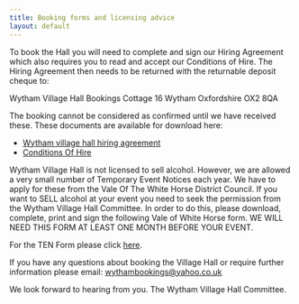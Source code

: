 ```yaml
---
title: Booking forms and licensing advice
layout: default
---
```


To book the Hall you will need to complete and sign our Hiring Agreement which also requires you to
read and accept our Conditions of Hire. The Hiring Agreement then needs to be returned with the
returnable deposit cheque to:

 
Wytham Village Hall Bookings
Cottage 16
Wytham
Oxfordshire
OX2 8QA
 
The booking cannot be considered as confirmed until we have received these. These documents are
available for download here:

* [Wytham village hall hiring agreement](resources/hallhiringagreement.pdf)
* [Conditions Of Hire](hallconditionsofhire.pdf)

Wytham Village Hall is not licensed to sell alcohol. However, we are allowed a very small number of
Temporary Event Notices each year. We have to apply for these from the Vale Of The White Horse
District Council. If you want to SELL alcohol at your event you need to seek the permission from
the Wytham Village Hall Committee. In order to do this, please download, complete, print and sign
the following Vale of White Horse form. WE WILL NEED THIS FORM AT LEAST ONE MONTH BEFORE YOUR
EVENT.

For the TEN Form please click [here](http://www.whitehorsedc.gov.uk/services-and-advice/business/licensing/temporary-events-notices).
  
If you have any questions about booking the Village Hall or require further information please
email: wythambookings@yahoo.co.uk

We look forward to hearing from you. The Wytham Village Hall Committee.
